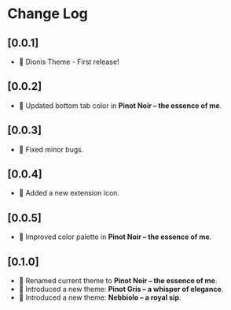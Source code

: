 # Change Log

## [0.0.1]
- 🚀 Dionis Theme - First release!

## [0.0.2]
- 🎨 Updated bottom tab color in **Pinot Noir – the essence of me**.

## [0.0.3]
- 🐛 Fixed minor bugs.

## [0.0.4]
- 🎨 Added a new extension icon.

## [0.0.5]
- 🎨 Improved color palette in **Pinot Noir – the essence of me**.

## [0.1.0]
- 🔄 Renamed current theme to **Pinot Noir – the essence of me**.
- 🍇 Introduced a new theme: **Pinot Gris – a whisper of elegance**.
- 🍇 Introduced a new theme: **Nebbiolo – a royal sip**.
